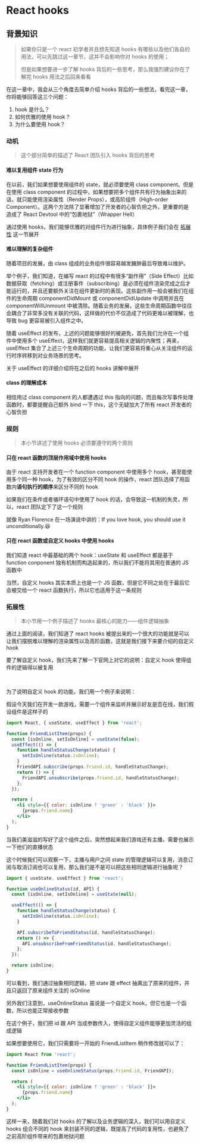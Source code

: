 # React hooks

## 背景知识

> 如果你只是一个 react 初学者并且想先知道 hooks 有哪些以及他们各自的用法，可以先跳过这一章节，这并不会影响你对 hooks 的使用；
>
> 但是如果想要进一步了解 hooks 背后的一些思考，那么我强烈建议你在了解完 hooks 用法之后回来看看

在这一章中，我会从三个角度去简单介绍 hooks 背后的一些想法，看完这一章，你将能够回答这三个问题：

1. hook 是什么？
2. 如何优雅的使用 hook？
3. 为什么要使用 hook？

### 动机

> 这个部分简单的描述了 React 团队引入 hooks 背后的思考

#### 难以复用组件 state 行为

在以前，我们如果想要使用组件的 state，就必须要使用 class component。但是在使用 class component 的过程中，如果想要把多个组件共有行为抽象出来的话，就只能使用渲染属性（Render Props），或高阶组件（High-order Component）。这两个方法除了显著增加了开发者的心智负担之外，更重要的是造成了 React Devtool 中的“包裹地狱”（Wrapper Hell）

通过使用 hooks，我们能够优雅的对组件行为进行抽象，具体例子我们会在 [拓展性](###拓展性) 这一节展开

#### 难以理解的复杂组件

随着项目的发展，由 class 组成的业务组件很容易越发臃肿最后导致难以维护。

举个例子，我们知道，在编写 react 的过程中有很多“副作用”（Side Effect）比如数据获取（fetching）或注册事件（subscribing）是必须在组件渲染完成之后才能运行的，并且还要额外关注在组件更新时的表现。这些副作用一般会被我们在组件的生命周期 componentDidMount 或 conponentDidUpdate 中调用并且在 componentWillUnmount 中被清除。随着业务的发展，这些生命周期函数中往往会耦合了非常多没有关联的代码，这样做的代价不仅造成了代码更难以被理解，也导致 bug 更容易被引入组件之中。

随着 useEffect 的发布，上述的问题能够很好的被避免，首先我们允许在一个组件中使用多个 useEffect，这样我们就更容易提高相关逻辑的内聚性；再来，useEffect 集合了上述三个生命周期的功能，让我们更容易将重心从关注组件的运行时序转移到对业务场景的思考。

关于 useEffect 的详细介绍将在之后的 hooks 讲解中展开

#### class 的理解成本

相信用过 class component 的人都遭遇过 this 指向的问题，而且每次写事件处理函数时，都要提醒自己额外 bind 一下 this，这个无疑加大了所有 react 开发者的心智负担

### 规则

> 本小节讲述了使用 hooks 必须要遵守的两个原则

#### 只在 react 函数的顶层作用域中使用 hooks

由于 react 支持开发者在一个 function component 中使用多个 hook，甚至能使用多个同一种 hook，为了有效的区分不同 hook 的操作，react 团队选择了用函数内**语句执行的顺序**来区分不同的 hook

如果我们在条件或者循环语句中使用了 hook 的话，会导致这一机制的失灵，所以，react 团队定下了这一个规则

就像 Ryan Florence 在一场演说中讲的：If you love hook, you should use it unconditionally.😆

#### 只在 react 函数或自定义 hooks 中使用 hooks

我们知道 react 中最基础的两个 hook：useState 和 useEffect 都是基于 function conponent 独有机制而构造起来的，所以我们不能将其用在普通的 JS 函数中

当然，自定义 hooks 其实本质上也是一个 JS 函数，但是它不同之处在于最后它会被交给一个 react 函数执行，所以它也适用于这一条规则

### 拓展性

> 本小节用一个例子描述了 hooks 最核心的能力——组件逻辑抽象

通过上面的阅读，我们知道了 react hooks 被提出来的一个很大的功能就是可以让我们摆脱难以理解的渲染属性以及高阶函数，这就是我们接下来要介绍的自定义 hook

要了解自定义 hook，我们先来了解一下官网上对它的说明：自定义 hook 使得组件的逻辑得以被复用

<br />

为了说明自定义 hook 的功能，我们用一个例子来说明：

假设今天我们在开发一款游戏，需要一个组件来监听并展示好友是否在线，我们假设组件是这样子的

```jsx
import React, { useState, useEffect } from 'react';

function FriendListItem(props) {
  const [isOnline, setIsOnline] = useState(false);
  useEffect(() => {
    function handleStatusChange(status) {
      setIsOnline(status.isOnline);
    }
    FriendAPI.subscribe(props.friend.id, handleStatusChange);
    return () => {
      FriendAPI.unsubscribe(props.friend.id, handleStatusChange);
    };
  });

  return (
    <li style={{ color: isOnline ? 'green' : 'black' }}>
      {props.friend.name}
    </li>
  );
}
```

当我们美滋滋的写好了这个组件之后，突然想起来我们游戏还有主播，需要也展示一下他们的直播状态

这个时候我们可以观察一下，主播与用户之间 state 的管理逻辑可以复用，消息订阅与取消订阅也可以复用，那么我们是不是可以把这些相同逻辑进行抽象呢？

```js
import { useState, useEffect } from 'react';

function useOnlineStatus(id, API) {
  const [isOnline, setIsOnline] = useState(null);

  useEffect(() => {
    function handleStatusChange(status) {
      setIsOnline(status.isOnline);
    }

    API.subscribeToFriendStatus(id, handleStatusChange);
    return () => {
      API.unsubscribeFromFriendStatus(id, handleStatusChange);
    };
  });

  return isOnline;
}
```

可以看到，我们通过抽象相同逻辑，把 state 跟 effect 抽离出了原来的组件，并且只返回了原来组件关注的 isOnline

另外我们注意到，useOnlineStatus 虽说是一个自定义 hook，但它也是一个函数，所以也能正常接收参数

在这个例子，我们把 id 跟 API 当成参数传入，使得自定义组件能够更加灵活的组成逻辑

如果想要使用它，我们只需要将一开始的 FriendListItem 稍作修改就可以了：

```jsx
import React from 'react';

function FriendListItem(props) {
  const isOnline = useOnlineStatus(props.friend.id, FriendAPI);

  return (
    <li style={{ color: isOnline ? 'green' : 'black' }}>
      {props.friend.name}
    </li>
  );
}
```

这样一来，随着我们对 hooks 的了解以及业务逻辑的深入，我们可以用自定义 hooks 组合不同的 hook 来封装不同的逻辑，既提高了代码的复用性，也避免了之前高阶组件带来的包裹地狱问题